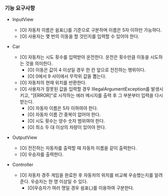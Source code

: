 ### 기능 요구사항
- InputView
  - [O] 자동차 이름은 쉼표(,)를 기준으로 구분하며 이름은 5자 이하만 가능하다.
  - [O] 사용자는 몇 번의 이동을 할 것인지를 입력할 수 있어야 한다.


- Car
  - [O] 자동차는 시도 횟수를 입력받아 운전한다. 운전은 횟수만큼 이동을 시도하는 것을 의미한다.
    - [O] 이동은 값이 4 이상일 경우 한 칸 앞으로 전진하는 행위이다.
    - [O] 0에서 9 사이에서 무작위 값을 뽑는다.
  - [O] 자동차의 현재 위치를 반환한다.
  - [O] 사용자가 잘못된 값을 입력할 경우 IllegalArgumentException를 발생시키고, "[ERROR]"로 시작하는 에러 메시지를 출력 후 그 부분부터 입력을 다시 받는다.
    - [O] 자동차 이름은 5자 이하여야 한다.
    - [O] 자동차 이름 간 중복이 없어야 한다.
    - [O] 시도 횟수는 양수 숫자 범위여야 한다.
    - [O] 최소 두 대 이상의 차량이 있어야 한다.

- OutputView
  - [O] 전진하는 자동차를 출력할 때 자동차 이름을 같이 출력한다.
  - [O] 우승자를 출력한다.

- Controller
  - [O] 자동차 경주 게임을 완료한 후 자동차의 위치를 비교해 우승했는지를 알려준다. 우승자는 한 명 이상일 수 있다.
    - [O]우승자가 여러 명일 경우 쉼표(,)를 이용하여 구분한다.

